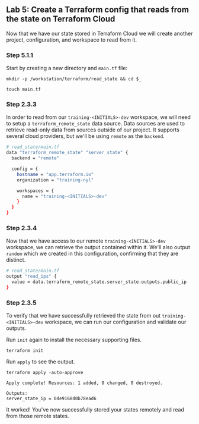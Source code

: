 ## Lab 5: Create a Terraform config that reads from the state on Terraform Cloud

Now that we have our state stored in Terraform Cloud we will create another project, configuration, and workspace to read from it.

### Step 5.1.1

Start by creating a new directory and `main.tf` file:

```shell
mkdir -p /workstation/terraform/read_state && cd $_
```

```shell
touch main.tf
```

### Step 2.3.3

In order to read from our `training-<INITIALS>-dev` workspace, we will need to setup a `terraform_remote_state` data source. Data sources are used to retrieve read-only data from sources outside of our project. It supports several cloud providers, but we'll be using `remote` as the `backend`.

```bash
# read_state/main.tf
data "terraform_remote_state" "server_state" {
  backend = "remote"

  config = {
    hostname = "app.terraform.io"
    organization = "training-nyl"

    workspaces = {
      name = "training-<INITIALS>-dev"
    }
  }
}
```

### Step 2.3.4

Now that we have access to our remote `training-<INITIALS>-dev` workspace, we can retrieve the output contained within it. We'll also output `random` which we created in this configuration, confirming that they are distinct.

```bash
# read_state/main.tf
output "read_ips" {
  value = data.terraform_remote_state.server_state.outputs.public_ip
}
```

### Step 2.3.5

To verify that we have successfully retrieved the state from out `training-<INITIALS>-dev` workspace, we can run our configuration and validate our outputs.

Run `init` again to install the necessary supporting files.

```shell
terraform init
```

Run `apply` to see the output.

```shell
terraform apply -auto-approve
```

```
Apply complete! Resources: 1 added, 0 changed, 0 destroyed.

Outputs:
server_state_ip = 0de9168d0b78ead6
```

It worked! You've now successfully stored your states remotely and read from those remote states.
